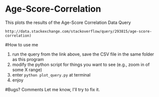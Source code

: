 # Age-Score-Correlation
This plots the results of the Age-Score Correlation Data Query

    http://data.stackexchange.com/stackoverflow/query/293815/age-score-correlation)
    
#How to use me
 1. run the query from the link above, save the CSV file in the same folder as this program
 2. modify the python script for things you want to see (e.g., zoom in of some X range)
 3. enter `python plot_query.py` at terminal
 4. enjoy
 

#Bugs? Comments
Let me know, I'll try to fix it.
